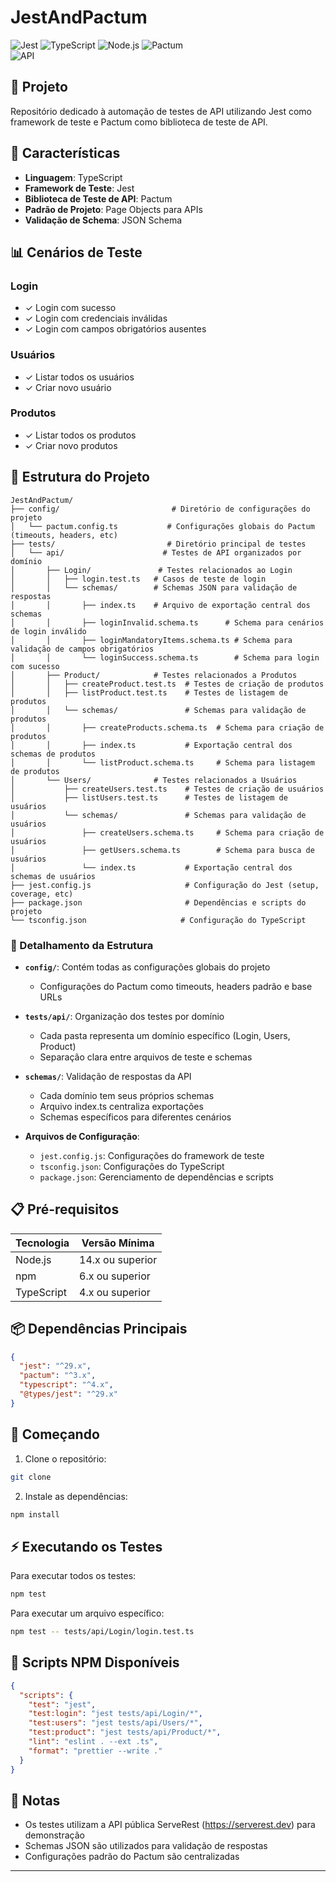 # JestAndPactum

![Jest](https://img.shields.io/badge/Jest-C21325?style=for-the-badge&logo=jest&logoColor=white)
![TypeScript](https://img.shields.io/badge/TypeScript-007ACC?style=for-the-badge&logo=typescript&logoColor=white)
![Node.js](https://img.shields.io/badge/Node.js-339933?style=for-the-badge&logo=nodedotjs&logoColor=white)
![Pactum](https://img.shields.io/badge/Pactum-4B32C3?style=for-the-badge&logo=testing-library&logoColor=white)  
![API](https://img.shields.io/badge/API-Testing-49CC90?style=for-the-badge&logo=fastapi&logoColor=white)

## 📝 Projeto

Repositório dedicado à automação de testes de API utilizando Jest como framework de teste e Pactum como biblioteca de teste de API.

## 🚀 Características

- **Linguagem**: TypeScript
- **Framework de Teste**: Jest
- **Biblioteca de Teste de API**: Pactum
- **Padrão de Projeto**: Page Objects para APIs
- **Validação de Schema**: JSON Schema

## 📊 Cenários de Teste

### Login

- ✓ Login com sucesso
- ✓ Login com credenciais inválidas
- ✓ Login com campos obrigatórios ausentes

### Usuários

- ✓ Listar todos os usuários
- ✓ Criar novo usuário

### Produtos

- ✓ Listar todos os produtos
- ✓ Criar novo produtos

## 📁 Estrutura do Projeto

```
JestAndPactum/
├── config/                         # Diretório de configurações do projeto
│   └── pactum.config.ts           # Configurações globais do Pactum (timeouts, headers, etc)
├── tests/                         # Diretório principal de testes
│   └── api/                      # Testes de API organizados por domínio
│       ├── Login/               # Testes relacionados ao Login
│       │   ├── login.test.ts   # Casos de teste de login
│       │   └── schemas/        # Schemas JSON para validação de respostas
│       │       ├── index.ts    # Arquivo de exportação central dos schemas
│       │       ├── loginInvalid.schema.ts      # Schema para cenários de login inválido
│       │       ├── loginMandatoryItems.schema.ts # Schema para validação de campos obrigatórios
│       │       └── loginSuccess.schema.ts        # Schema para login com sucesso
│       ├── Product/            # Testes relacionados a Produtos
│       │   ├── createProduct.test.ts  # Testes de criação de produtos
│       │   ├── listProduct.test.ts    # Testes de listagem de produtos
│       │   └── schemas/               # Schemas para validação de produtos
│       │       ├── createProducts.schema.ts  # Schema para criação de produtos
│       │       ├── index.ts           # Exportação central dos schemas de produtos
│       │       └── listProduct.schema.ts     # Schema para listagem de produtos
│       └── Users/              # Testes relacionados a Usuários
│           ├── createUsers.test.ts    # Testes de criação de usuários
│           ├── listUsers.test.ts      # Testes de listagem de usuários
│           └── schemas/               # Schemas para validação de usuários
│               ├── createUsers.schema.ts     # Schema para criação de usuários
│               ├── getUsers.schema.ts        # Schema para busca de usuários
│               └── index.ts           # Exportação central dos schemas de usuários
├── jest.config.js                     # Configuração do Jest (setup, coverage, etc)
├── package.json                       # Dependências e scripts do projeto
└── tsconfig.json                     # Configuração do TypeScript
```

### 📝 Detalhamento da Estrutura

- **`config/`**: Contém todas as configurações globais do projeto

  - Configurações do Pactum como timeouts, headers padrão e base URLs

- **`tests/api/`**: Organização dos testes por domínio

  - Cada pasta representa um domínio específico (Login, Users, Product)
  - Separação clara entre arquivos de teste e schemas

- **`schemas/`**: Validação de respostas da API

  - Cada domínio tem seus próprios schemas
  - Arquivo index.ts centraliza exportações
  - Schemas específicos para diferentes cenários

- **Arquivos de Configuração**:
  - `jest.config.js`: Configurações do framework de teste
  - `tsconfig.json`: Configurações do TypeScript
  - `package.json`: Gerenciamento de dependências e scripts

## 📋 Pré-requisitos

| Tecnologia | Versão Mínima    |
| ---------- | ---------------- |
| Node.js    | 14.x ou superior |
| npm        | 6.x ou superior  |
| TypeScript | 4.x ou superior  |

## 📦 Dependências Principais

```json
{
  "jest": "^29.x",
  "pactum": "^3.x",
  "typescript": "^4.x",
  "@types/jest": "^29.x"
}
```

## 🎯 Começando

1. Clone o repositório:

```bash
git clone
```

2. Instale as dependências:

```bash
npm install
```

## ⚡ Executando os Testes

Para executar todos os testes:

```bash
npm test
```

Para executar um arquivo específico:

```bash
npm test -- tests/api/Login/login.test.ts
```

## 📜 Scripts NPM Disponíveis

```json
{
  "scripts": {
    "test": "jest",
    "test:login": "jest tests/api/Login/*",
    "test:users": "jest tests/api/Users/*",
    "test:product": "jest tests/api/Product/*",
    "lint": "eslint . --ext .ts",
    "format": "prettier --write ."
  }
}
```

## 📌 Notas

- Os testes utilizam a API pública ServeRest (https://serverest.dev) para demonstração
- Schemas JSON são utilizados para validação de respostas
- Configurações padrão do Pactum são centralizadas

---
